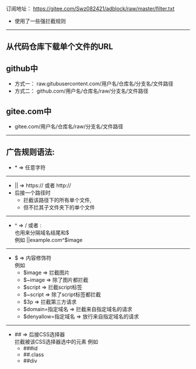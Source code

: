 订阅地址：
https://gitee.com/Swz082421/adblock/raw/master/filter.txt

- 使用了一些强拦截规则
***

从代码仓库下载单个文件的URL
-
github中
-
- 方式一：
raw.gitubusercontent.com/用户名/仓库名/分支名/文件路径
- 方式二：
github.com/用户名/仓库名/raw/分支名/文件路径

gitee.com中
-
- gitee.com/用户名/仓库名/raw/分支名/文件路径
---
广告规则语法:
-
- \*   =>  任意字符
---
- ||  =>  https:// 或者 http://   
- 后接一个路径时
  - 拦截该路径下的所有单个文件,
  - 但不拦其子文件夹下的单个文件
---

- ^   =>  / 或者 :  
也用来分隔域名结尾和$  
例如
||example.com^$image
___

- $   =>  内容修饰符  
例如
  - $image  =>  拦截图片
  - $~image =>  除了图片都拦截
  - $script =>  拦截script标签
  - $~script => 除了script标签都拦截
  - $3p =>  拦截第三方请求
  - $domain=指定域名 => 拦截来自指定域名的请求
  - $denyallow=指定域名 =>  放行来自指定域名的请求
---

- \#\#  =>  后接CSS选择器  
拦截被该CSS选择器选中的元素
例如  
  - ###id  
  - ##.class  
  - ##div  